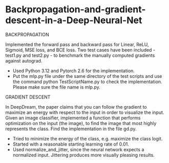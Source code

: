 # Backpropagation-and-gradient-descent-in-a-Deep-Neural-Net

BACKPROPAGATION

Implemented the forward pass and backward pass for Linear, ReLU, Sigmoid, MSE loss, and BCE loss. Two test cases have been included - test1.py and test2.py - to benchmark the manually computed gradients against autograd.

- Used Python 3.12 and Pytorch 2.6 for the implementation. 
- Put the mlp.py file under the same directory of the test scripts and use the command python TestScriptName.py to check the implementation. Please make sure the file name is mlp.py.

GRADIENT DESCENT

In DeepDream, the paper claims that you can follow the gradient to maximize an energy with respect to the input in order to visualize the input. Given an image classifier, implemented a function that performs optimization on the input (the image), to find the image that most highly represents the class. Find the implementation in the file gd.py.

- Tried to minimize the energy of the class, e.g. maximize the class logit.
- Started with a reasonable starting learning rate of 0.01.
- Used normalize_and_jitter, since the neural network expects a normalized input. Jittering produces more visually pleasing results.
